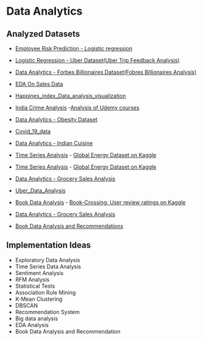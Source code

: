 # Data Analytics

## Analyzed Datasets
- <a href="https://github.com/manishkumar00208/MindWave/tree/main/Data%20Analytics/Employee%20Risk%20Prediction_Logistic%20Regression"> Employee Risk Prediction - Logistic regression </a>
- <a href="https://github.com/sujanrupu/MindWave/tree/main/Data%20Analytics/Uber_Data_Analysis-Logistic%20Regression-Uber_Dataset"> Logistic Regression - Uber Dataset(Uber Trip Feedback Analysis) </a>
- <a href="https://github.com/rahulkothuri/MindWave/tree/main/Data%20Analytics/Forbes_Billionaires_analysis"> Data Analytics - Forbes Billionaires Dataset(Fobres Billionaires Analysis) </a>
- [EDA On Sales Data](https://github.com/NisargPipaliya/GSSOC_MindWave/blob/main/Data%20Analytics/Data_analysis_Sales_data.ipynb)
- <a href="https://github.com/adhikari-pratik/MindWave/blob/issue-79/Data%20Analytics/Happines_index_Data_analysis_visualization"> Happines_index_Data_analysis_visualization </a>
- <a href="https://github.com/ritikalath30/MindWave/tree/main/Data%20Analytics/India_Crime_Analysis">India Crime Analysis</a>
-[Analysis of Udemy courses](https://github.com/Abhinavcode13/MindWave/blob/main/Data%20Analytics/Udemy_courses_Analysis.ipynb)
- <a href="https://github.com/affaannn/MindWave/tree/main/Data%20Analytics/Obesity_dataset_analysis"> Data Analytics - Obesity Dataset </a>
- <a href="https://github.com/VB-deeksha/MindWave/blob/main/Data%20Analytics/Covid_19_Analysis%20Project.ipynb"> Covid_19_data </a>
- <a href="https://github.com/mkswagger/MindWave/tree/main/Data%20Analytics/EDA_Indian_Cuisine/dataset"> Data Analytics - Indian Cuisine </a>

- [Time Series Analysis](https://github.com/Akhil-77/MindWave_ML/tree/main/Data%20Analytics/Time%20Series%20Forecasting) - <a href="https://www.kaggle.com/datasets/akhiljethwa/world-energy-statistics"> Global Energy Dataset on Kaggle </a>


- [Time Series Analysis](https://github.com/Akhil-77/MindWave_ML/tree/main/Data%20Analytics/Time%20Series%20Forecasting) - <a href="https://www.kaggle.com/datasets/akhiljethwa/world-energy-statistics"> Global Energy Dataset on Kaggle </a>
- <a href="https://github.com/tanujbordikar/MindWave/grocery_sales/main/Data%20Analytics/Grocery_Sales_Analysis"> Data Analytics - Grocery Sales Analysis </a>
- <a href="https://github.com/RoopakMallik/MindWave/tree/4238410ba778cc84f90b4fa41ef2d024fb2f688a/Data%20Analytics/Uber_Data_Analysis"> Uber_Data_Analysis </a>


- [Book Data Analysis](https://github.com/Akhil-77/MindWave_ML/tree/main/Data%20Analytics/Bookdata_analysis) - <a href="https://www.kaggle.com/code/tisha9991/book-store/input?select=Books+Data+with+Category+Language+and+Summary"> Book-Crossing: User review ratings on Kaggle </a>


- <a href="[https://github.com/tanujbordikar/MindWave/tree/grocery_sales/main/Data%20Analytics/Grocery_Sales_Analysis](https://github.com/tanujbordikar/MindWave/tree/grocery_sales/Data%20Analytics/Grocery_Sales_Analysis)"> Data Analytics - Grocery Sales Analysis </a>

- <a href="[https://github.com/tanujbordikar/MindWave/tree/grocery_sales/main/Data%20Analytics/Grocery_Sales_Analysis](https://github.com/tanujbordikar/MindWave/tree/grocery_sales/Data%20Analytics/Grocery_Sales_Analysis)"> Book Data Analysis and Recommendations </a>

## Implementation Ideas

- Exploratory Data Analysis
- Time Series Data Analysis
- Sentiment Analysis
- RFM Analysis
- Statistical Tests
- Association Rule Mining
- K-Mean Clustering
- DBSCAN
- Recommendation System
- Big data analysis
- EDA Analysis
- Book Data Analysis and Recommendation

